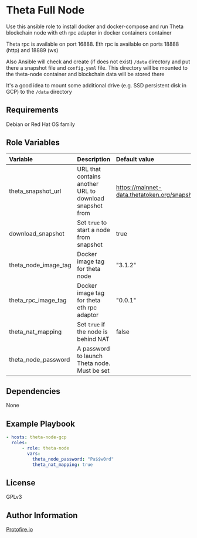 Theta Full Node
=========

Use this ansible role to install docker and docker-compose and run Theta blockchain node with eth rpc adapter in docker containers container

Theta rpc is available on port 16888. Eth rpc is available on ports 18888 (http) and 18889 (ws)

Also Ansible will check and create (if does not exist) `/data` directory and put there a snapshot file and `config.yaml` file. This directory will be mounted to the theta-node container and blockchain data will be stored there

It's a good idea to mount some additional drive (e.g. SSD persistent disk in GCP) to the `/data` directory

Requirements
------------

Debian or Red Hat OS family

Role Variables
--------------

| Variable | Description | Default value |
| :------- | :---------- | :------------ |
| theta_snapshot_url | URL that contains another URL to download snapshot from | https://mainnet-data.thetatoken.org/snapshot |
| download_snapshot  | Set `true` to start a node from snapshot                | true                                         |
| theta_node_image_tag | Docker image tag for theta node                       | "3.1.2" |
| theta_rpc_image_tag  | Docker image tag for theta eth rpc adaptor            | "0.0.1" |
| theta_nat_mapping    | Set `true` if the node is behind NAT                  | false   |
| theta_node_password  | A password to launch Theta node. Must be set          |         |

Dependencies
------------

None

Example Playbook
----------------

```yaml
- hosts: theta-node-gcp
  roles:
      - role: theta-node
        vars: 
          theta_node_password: "Pa$$w0rd"
          theta_nat_mapping: true

```

License
-------

GPLv3

Author Information
------------------

[Protofire.io](https://protofire.io/)
